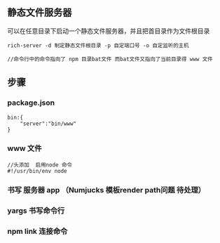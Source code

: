 ## 静态文件服务器
可以在任意目录下启动一个静态文件服务器，并且把首目录作为文件根目录
```
rich-server -d 制定静态文件根目录 -p 自定端口号 -o 自定监听的主机
```

```
//命令行中的命令指向了 npm 目录bat文件 而bat文件又指向了当前目录得 www 文件
```

## 步骤
### package.json
```
bin:{
    "server":"bin/www"
}
```
### www 文件
```
//头添加  启用node 命令
#!/usr/bin/env node

```

### 书写 服务器 app （Numjucks 模板render path问题 待处理）

### yargs 书写命令行

### npm link 连接命令

